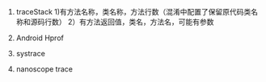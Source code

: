 1. traceStack
1)有方法名称，类名称，方法行数（混淆中配置了保留原代码类名称和源码行数）
2）有方法返回值，类名，方法名，可能有参数

2. Android Hprof

3. systrace

4. nanoscope trace